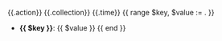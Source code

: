 {{.action}} {{.collection}} {{.time}}
{{ range $key, $value := . }}
* **{{ $key }}**: {{ $value }}
{{ end }}
